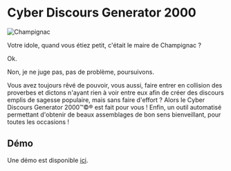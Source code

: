 # Cyber Discours Generator 2000

![Champignac](http://setebos.fr/discours/img/champignac.jpg)

Votre idole, quand vous étiez petit, c'était le maire de Champignac ?

Ok.

Non, je ne juge pas, pas de problème, poursuivons.

Vous avez toujours rêvé de pouvoir, vous aussi, faire entrer en collision des proverbes et dictons n'ayant rien à voir entre eux afin de créer des discours emplis de sagesse populaire, mais sans faire d'effort ?
Alors le Cyber Discours Generator 2000™©® est fait pour vous ! Enfin, un outil automatisé permettant d'obtenir de beaux assemblages de bon sens bienveillant, pour toutes les occasions !

Démo
----

Une démo est disponible [ici](http://setebos.fr/discours/).

